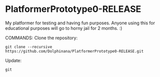 # PlatformerPrototype0-RELEASE

My platformer for testing and having fun purposes. Anyone using this for educational purposes will go to horny jail for 2 months. :)



COMMANDS:
  Clone the repository:
  
    git clone --recursive https://github.com/Dolphinana/PlatformerPrototype0-RELEASE.git
    
  Update:
  
  
    git

